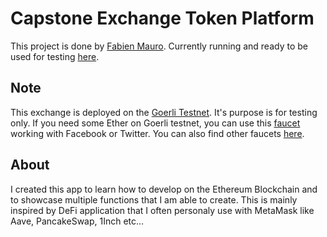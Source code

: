 # Capstone Exchange Token Platform

This project is done by [Fabien Mauro](https://fmauro.eu). Currently running and ready to be used for testing [here](https://capstone.fmauro.eu).

## Note

This exchange is deployed on the [Goerli Testnet](https://goerli.etherscan.io/). It's purpose is for testing only.
If you need some Ether on Goerli testnet, you can use this [faucet](https://faucet.goerli.mudit.blog/) working with Facebook or Twitter.
You can also find other faucets [here](https://cryptomarketpool.com/ethereum-test-environments/).

## About

I created this app to learn how to develop on the Ethereum Blockchain and to showcase multiple functions that I am able to create. This is mainly inspired by DeFi application that I often personaly use with MetaMask like Aave, PancakeSwap, 1Inch etc...
